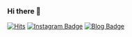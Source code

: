 ### Hi there 👋

<!--
**LJS0714/LJS0714** is a ✨ _special_ ✨ repository because its `README.md` (this file) appears on your GitHub profile.

Here are some ideas to get you started:

- 🔭 I’m currently working on ...
- 🌱 I’m currently learning ...
- 👯 I’m looking to collaborate on ...
- 🤔 I’m looking for help with ...
- 💬 Ask me about ...
- 📫 How to reach me: ...
- 😄 Pronouns: ...
- ⚡ Fun fact: ...
-->
[![Hits](https://hits.seeyoufarm.com/api/count/incr/badge.svg?url=https%3A%2F%2Fgithub.com%2Fgjbae1212%2Fhit-counter&count_bg=%23C3FFDC&title_bg=%2300A276&icon=googlefit.svg&icon_color=%23C3FFDC&title=hits&edge_flat=false)](https://hits.seeyoufarm.com)
[![Instagram Badge](https://img.shields.io/badge/-Instagram-00A276?logo=instagram&logoColor=white&link={https://www.instagram.com/jisunnyday7/})]({https://www.instagram.com/jisunnyday7/})
[![Blog Badge](https://img.shields.io/badge/-Instagram-00A276?logo=naver&logoColor=white&link={https://blog.naver.com/ejisunny})]({https://blog.naver.com/ejisunny})
